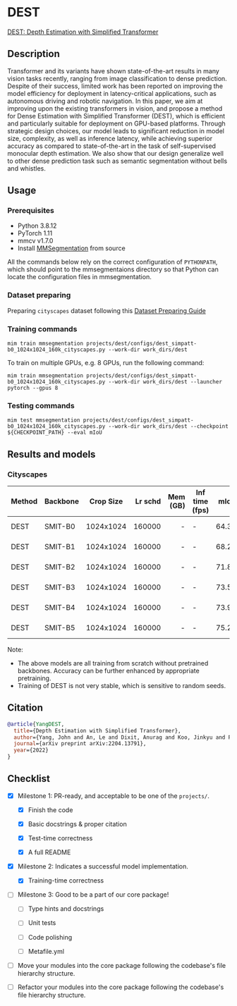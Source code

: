 # DEST

[DEST: Depth Estimation with Simplified Transformer](https://arxiv.org/abs/2204.13791)

## Description

Transformer and its variants have shown state-of-the-art results in many vision tasks recently, ranging from image classification to dense prediction. Despite of their success, limited work has been reported on improving the model efficiency for deployment in latency-critical applications, such as autonomous driving and robotic navigation. In this paper, we aim at improving upon the existing transformers in vision, and propose a method for Dense Estimation with Simplified Transformer (DEST), which is efficient and particularly suitable for deployment on GPU-based platforms. Through strategic design choices, our model leads to significant reduction in model size, complexity, as well as inference latency, while achieving superior accuracy as compared to state-of-the-art in the task of self-supervised monocular depth estimation. We also show that our design generalize well to other dense prediction task such as semantic segmentation without bells and whistles.

## Usage

### Prerequisites

- Python 3.8.12
- PyTorch 1.11
- mmcv v1.7.0
- Install [MMSegmentation](https://github.com/open-mmlab/mmsegmentation) from source

All the commands below rely on the correct configuration of `PYTHONPATH`, which should point to the mmsegmentaions directory so that Python can locate the configuration files in mmsegmentation.

### Dataset preparing

Preparing `cityscapes` dataset following this [Dataset Preparing Guide](https://github.com/open-mmlab/mmsegmentation/blob/master/docs/en/dataset_prepare.md#prepare-datasets)

### Training commands

```shell
mim train mmsegmentation projects/dest/configs/dest_simpatt-b0_1024x1024_160k_cityscapes.py --work-dir work_dirs/dest
```

To train on multiple GPUs, e.g. 8 GPUs, run the following command:

```shell
mim train mmsegmentation projects/dest/configs/dest_simpatt-b0_1024x1024_160k_cityscapes.py --work-dir work_dirs/dest --launcher pytorch --gpus 8
```

### Testing commands

```shell
mim test mmsegmentation projects/dest/configs/dest_simpatt-b0_1024x1024_160k_cityscapes.py --work-dir work_dirs/dest --checkpoint ${CHECKPOINT_PATH} --eval mIoU
```

## Results and models

### Cityscapes

| Method | Backbone | Crop Size | Lr schd | Mem (GB) | Inf time (fps) |  mIoU | mIoU(ms+flip) | config                                                                                                                       | download |
| ------ | -------- | --------- | ------: | -------: | -------------- | ----: | ------------- | ---------------------------------------------------------------------------------------------------------------------------- | -------- |
| DEST   | SMIT-B0  | 1024x1024 |  160000 |        - | -              | 64.34 | -             | [config](https://github.com/open-mmlab/mmsegmentation/blob/master/configs/dest/dest_simpatt-b0_1024x1024_160k_cityscapes.py) | [model](https://download.openmmlab.com/mmsegmentation/v0.5/dest/dest_simpatt-b0_1024x1024_160k_cityscapes_20230105_232025-11f73f34.pth) \| [log](https://download.openmmlab.com/mmsegmentation/v0.5/dest/dest_simpatt-b0_1024x1024_160k_cityscapes_20230105_232025.log)      |
| DEST   | SMIT-B1  | 1024x1024 |  160000 |        - | -              | 68.21 | -             | [config](https://github.com/open-mmlab/mmsegmentation/blob/master/configs/dest/dest_simpatt-b1_1024x1024_160k_cityscapes.py) | [model](https://download.openmmlab.com/mmsegmentation/v0.5/dest/dest_simpatt-b1_1024x1024_160k_cityscapes_20230105_232358-0dd4e86e.pth) \| [log](https://download.openmmlab.com/mmsegmentation/v0.5/dest/dest_simpatt-b1_1024x1024_160k_cityscapes_20230105_232358.logmmsegmentation/v0.5/dest/dest_simpatt-b1_1024x1024_160k_cityscapes_20230105_232358.log)        |
| DEST   | SMIT-B2  | 1024x1024 |  160000 |        - | -              | 71.89 | -             | [config](https://github.com/open-mmlab/mmsegmentation/blob/master/configs/dest/dest_simpatt-b2_1024x1024_160k_cityscapes.py) | [model](https://download.openmmlab.com/mmsegmentation/v0.5/dest/dest_simpatt-b2_1024x1024_160k_cityscapes_20230105_231943-b06319ae.pth) \| [log](https://download.openmmlab.com/mmsegmentation/v0.5/dest/dest_simpatt-b2_1024x1024_160k_cityscapes_20230105_231943.log)        |
| DEST   | SMIT-B3  | 1024x1024 |  160000 |        - | -              | 73.51 | -             | [config](https://github.com/open-mmlab/mmsegmentation/blob/master/configs/dest/dest_simpatt-b3_1024x1024_160k_cityscapes.py) | [model](https://download.openmmlab.com/mmsegmentation/v0.5/dest/dest_simpatt-b3_1024x1024_160k_cityscapes_20230105_231800-ee4cec5c.pth) \| [log](https://download.openmmlab.com/mmsegmentation/v0.5/dest/dest_simpatt-b3_1024x1024_160k_cityscapes_20230105_231800.log)       |
| DEST   | SMIT-B4  | 1024x1024 |  160000 |        - | -              | 73.99 | -             | [config](https://github.com/open-mmlab/mmsegmentation/blob/master/configs/dest/dest_simpatt-b4_1024x1024_160k_cityscapes.py) | [model](https://download.openmmlab.com/mmsegmentation/v0.5/dest/dest_simpatt-b4_1024x1024_160k_cityscapes_20230105_232155-3ca9f4fc.pth) \| [log](https://download.openmmlab.com/mmsegmentation/v0.5/dest/dest_simpatt-b4_1024x1024_160k_cityscapes_20230105_232155.log)        |
| DEST   | SMIT-B5  | 1024x1024 |  160000 |        - | -              | 75.28 | -             | [config](https://github.com/open-mmlab/mmsegmentation/blob/master/configs/dest/dest_simpatt-b5_1024x1024_160k_cityscapes.py) | [model](https://download.openmmlab.com/mmsegmentation/v0.5/dest/dest_simpatt-b5_1024x1024_160k_cityscapes_20230105_231411-e83819b5.pth) \| [log](https://download.openmmlab.com/mmsegmentation/v0.5/dest/dest_simpatt-b5_1024x1024_160k_cityscapes_20230105_231411.log)        |

Note:

- The above models are all training from scratch without pretrained backbones. Accuracy can be further enhanced by appropriate pretraining.
- Training of DEST is not very stable, which is sensitive to random seeds.

## Citation

```bibtex
@article{YangDEST,
  title={Depth Estimation with Simplified Transformer},
  author={Yang, John and An, Le and Dixit, Anurag and Koo, Jinkyu and Park, Su Inn},
  journal={arXiv preprint arXiv:2204.13791},
  year={2022}
}
```

## Checklist

- [x] Milestone 1: PR-ready, and acceptable to be one of the `projects/`.

  - [x] Finish the code

  - [x] Basic docstrings & proper citation

  - [x] Test-time correctness

  - [x] A full README

- [x] Milestone 2: Indicates a successful model implementation.

  - [x] Training-time correctness

- [ ] Milestone 3: Good to be a part of our core package!

  - [ ] Type hints and docstrings

  - [ ] Unit tests

  - [ ] Code polishing

  - [ ] Metafile.yml

- [ ] Move your modules into the core package following the codebase's file hierarchy structure.

- [ ] Refactor your modules into the core package following the codebase's file hierarchy structure.
